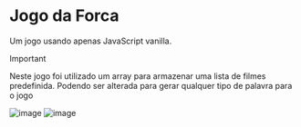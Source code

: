 # Jogo da Forca
 Um jogo usando apenas JavaScript vanilla.

 > [!IMPORTANT]
> Neste jogo foi utilizado um array para armazenar uma lista de filmes predefinida. Podendo ser alterada para gerar qualquer tipo de palavra para o jogo
 
![image](https://github.com/JhussyaraReis/jogo-da-forca/assets/147738753/38c8a4b2-758a-447d-965d-bb5c868b8575)
![image](https://github.com/JhussyaraReis/jogo-da-forca/assets/147738753/0fd96345-803c-41c2-9a15-caefcdc5c1ff)


